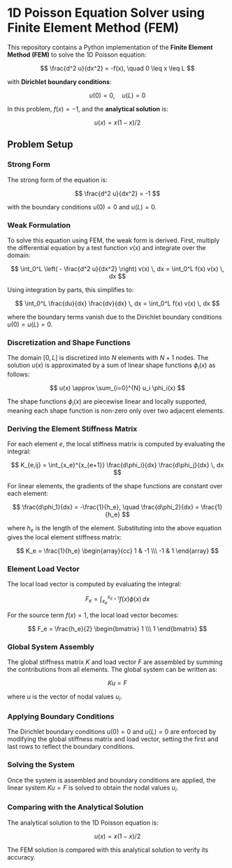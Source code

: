 # 1D Poisson Equation Solver using Finite Element Method (FEM)

This repository contains a Python implementation of the **Finite Element Method (FEM)** to solve the 1D Poisson equation:

$$
 \frac{d^2 u}{dx^2} = -f(x), \quad 0 \leq x \leq L
$$

with **Dirichlet boundary conditions**:

$$
u(0) = 0, \quad u(L) = 0
$$

In this problem, $f(x) = -1$, and the **analytical solution** is:

$$
u(x) = x(1 - x)/2
$$

## Problem Setup

### Strong Form

The strong form of the equation is:

$$
 \frac{d^2 u}{dx^2} = -1
$$

with the boundary conditions $u(0) = 0$ and $u(L) = 0$.

### Weak Formulation

To solve this equation using FEM, the weak form is derived. First, multiply the differential equation by a test function $v(x)$ and integrate over the domain:

$$
\int_0^L \left( - \frac{d^2 u}{dx^2} \right) v(x) \, dx = \int_0^L f(x) v(x) \, dx
$$

Using integration by parts, this simplifies to:

$$
\int_0^L \frac{du}{dx} \frac{dv}{dx} \, dx = \int_0^L f(x) v(x) \, dx
$$

where the boundary terms vanish due to the Dirichlet boundary conditions $u(0) = u(L) = 0$.

### Discretization and Shape Functions

The domain $[0, L]$ is discretized into $N$ elements with $N+1$ nodes. The solution $u(x)$ is approximated by a sum of linear shape functions $\phi_i(x)$ as follows:

$$
u(x) \approx \sum_{i=0}^{N} u_i \phi_i(x)
$$

The shape functions $\phi_i(x)$ are piecewise linear and locally supported, meaning each shape function is non-zero only over two adjacent elements.

### Deriving the Element Stiffness Matrix

For each element $e$, the local stiffness matrix is computed by evaluating the integral:

$$
K_{e,ij} = \int_{x_e}^{x_{e+1}} \frac{d\phi_i}{dx} \frac{d\phi_j}{dx} \, dx
$$

For linear elements, the gradients of the shape functions are constant over each element:

$$
\frac{d\phi_1}{dx} = -\frac{1}{h_e}, \quad \frac{d\phi_2}{dx} = \frac{1}{h_e}
$$

where $h_e$ is the length of the element. Substituting into the above equation gives the local element stiffness matrix:

$$
K_e = \frac{1}{h_e} \begin{array}{cc} 1 & -1 \\\ -1 & 1 \end{array}
$$

### Element Load Vector

The local load vector is computed by evaluating the integral:

$$
F_e = \int_{x_e}^{x_{e+1}} f(x) \phi(x) \, dx
$$

For the source term $f(x) = 1$, the local load vector becomes:

$$
F_e = \frac{h_e}{2} \begin{bmatrix} 1 \\\ 1 \end{bmatrix}
$$

### Global System Assembly

The global stiffness matrix $K$ and load vector $F$ are assembled by summing the contributions from all elements. The global system can be written as:

$$
K u = F
$$

where $u$ is the vector of nodal values $u_i$.

### Applying Boundary Conditions

The Dirichlet boundary conditions $u(0) = 0$ and $u(L) = 0$ are enforced by modifying the global stiffness matrix and load vector, setting the first and last rows to reflect the boundary conditions.

### Solving the System

Once the system is assembled and boundary conditions are applied, the linear system $K u = F$ is solved to obtain the nodal values $u_i$.

### Comparing with the Analytical Solution

The analytical solution to the 1D Poisson equation is:

$$
u(x) = x(1 - x)/2
$$

The FEM solution is compared with this analytical solution to verify its accuracy.


